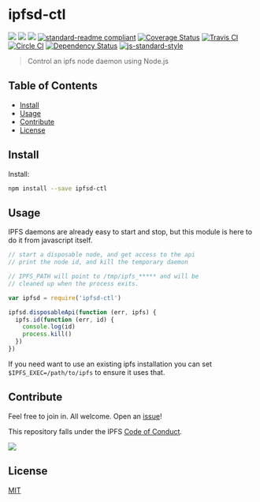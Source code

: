 # ipfsd-ctl

[![](https://img.shields.io/badge/made%20by-Protocol%20Labs-blue.svg?style=flat-square)](http://ipn.io)
[![](https://img.shields.io/badge/project-IPFS-blue.svg?style=flat-square)](http://ipfs.io/)
[![](https://img.shields.io/badge/freenode-%23ipfs-blue.svg?style=flat-square)](http://webchat.freenode.net/?channels=%23ipfs)
[![standard-readme compliant](https://img.shields.io/badge/standard--readme-OK-green.svg?style=flat-square)](https://github.com/RichardLitt/standard-readme)
[![Coverage Status](https://coveralls.io/repos/github/ipfs/js-ipfsd-ctl/badge.svg?branch=master)](https://coveralls.io/github/ipfs/js-ipfsd-ctl?branch=master)
[![Travis CI](https://travis-ci.org/ipfs/js-ipfsd-ctl.svg?branch=master)](https://travis-ci.org/ipfs/js-ipfsd-ctl)
[![Circle CI](https://circleci.com/gh/ipfs/js-ipfsd-ctl.svg?style=svg)](https://circleci.com/gh/ipfs/js-ipfsd-ctl)
[![Dependency Status](https://david-dm.org/ipfs/js-ipfsd-ctl.svg?style=flat-square)](https://david-dm.org/ipfs/js-ipfsd-ctl) [![js-standard-style](https://img.shields.io/badge/code%20style-standard-brightgreen.svg?style=flat-square)](https://github.com/feross/standard)

> Control an ipfs node daemon using Node.js

## Table of Contents

- [Install](#install)
- [Usage](#usage)
- [Contribute](#contribute)
- [License](#license)

## Install

Install:
```sh
npm install --save ipfsd-ctl
```

## Usage

IPFS daemons are already easy to start and stop, but this module is here to do it from javascript itself.

```js
// start a disposable node, and get access to the api
// print the node id, and kill the temporary daemon

// IPFS_PATH will point to /tmp/ipfs_***** and will be
// cleaned up when the process exits.

var ipfsd = require('ipfsd-ctl')

ipfsd.disposableApi(function (err, ipfs) {
  ipfs.id(function (err, id) {
    console.log(id)
    process.kill()
  })
})
```

If you need want to use an existing ipfs installation you can set `$IPFS_EXEC=/path/to/ipfs` to ensure it uses that.

## Contribute

Feel free to join in. All welcome. Open an [issue](https://github.com/ipfs/js-ipfsd-ctl/issues)!

This repository falls under the IPFS [Code of Conduct](https://github.com/ipfs/community/blob/master/code-of-conduct.md).

[![](https://cdn.rawgit.com/jbenet/contribute-ipfs-gif/master/img/contribute.gif)](https://github.com/ipfs/community/blob/master/contributing.md)

## License

[MIT](LICENSE)
